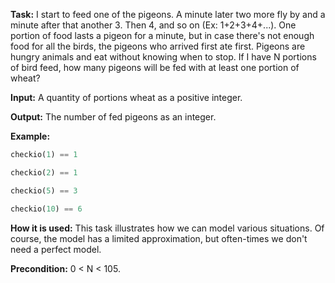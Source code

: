 
**Task:** I start to feed one of the pigeons. A minute later two more fly by and a minute after that another 3. Then 4, and so on (Ex: 1+2+3+4+...). One portion of food lasts a pigeon for a minute, but in case there's not enough food for all the birds, the pigeons who arrived first ate first. Pigeons are hungry animals and eat without knowing when to stop. If I have N portions of bird feed, how many pigeons will be fed with at least one portion of wheat?

**Input:** A quantity of portions wheat as a positive integer.

**Output:** The number of fed pigeons as an integer.

**Example:**

```python
checkio(1) == 1

checkio(2) == 1

checkio(5) == 3

checkio(10) == 6
```

**How it is used:** This task illustrates how we can model various situations. Of course, the model has a limited approximation, but often-times we don't need a perfect model.

**Precondition:** 0 < N < 105.
